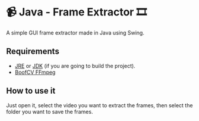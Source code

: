# :video_camera: Java - Frame Extractor :film_strip:

A simple GUI frame extractor made in Java using Swing.

## Requirements

- [JRE](https://www.java.com/) or [JDK](https://www.oracle.com/java/technologies/javase-downloads.html) (if you are going to build the project).
- [BoofCV FFmpeg](https://mvnrepository.com/artifact/org.boofcv/boofcv-ffmpeg/0.38)

## How to use it

Just open it, select the video you want to extract the frames, then select the folder you want to save the frames.
